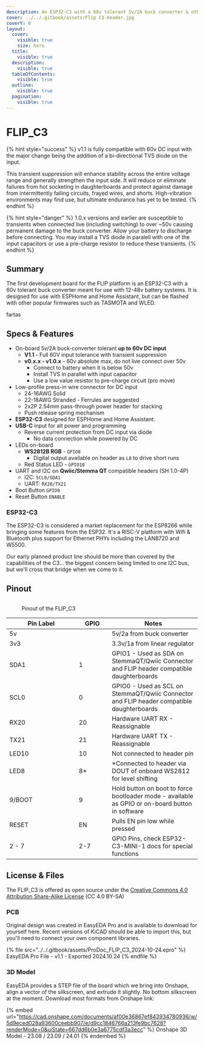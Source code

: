 ```yaml
---
description: An ESP32-C3 with a 60v tolerant 5v/2A buck converter & other special sauce.
cover: ../../.gitbook/assets/Flip C3-header.jpg
coverY: 0
layout:
  cover:
    visible: true
    size: hero
  title:
    visible: true
  description:
    visible: true
  tableOfContents:
    visible: true
  outline:
    visible: true
  pagination:
    visible: true
---
```


# FLIP\_C3

{% hint style="success" %}
v1.1 is fully compatible with 60v DC input with the major change being the addition of a bi-directional TVS diode on the input.&#x20;

This transient suppression will enhance stability across the entire voltage range and generally strengthen the input side. It will reduce or eliminate failures from hot socketing in daughterboards and protect against damage from intermittently failing circuits, frayed wires, and shorts. High-vibration environments may find use, but ultimate endurance has yet to be tested.
{% endhint %}

{% hint style="danger" %}
1.0.x versions and earlier are susceptible to transients when connected live (including switching) to over \~50v causing permanent damage to the buck converter.  Allow your battery to discharge before connecting. You may install a TVS diode in paralell with one of the input capacitors or use a pre-charge resistor to reduce these transients.&#x20;
{% endhint %}

## Summary

The first development board for the FLIP platform is an ESP32-C3 with a  60v tolerant buck converter meant for use with 12-48v battery systems.  It is designed for use with ESPHome and Home Assistant, but can be flashed with other popular firmwares such as TASMOTA and WLED.&#x20;



fartas

## Specs & Features

* On-board 5v/2A buck-converter tolerant **up to 60v DC input**
  * **V1.1 -** Full 60V input tolerance with transient suppression
  * &#x20;**v0.x.x - v1.0.x** - 60v absolute max, do not live connect over 50v
    * Connect to battery when it is below 50v
    * Install TVS in parallel with input capacitor
    * Use a low value resistor to pre-charge circuit (pro move)
* Low-profile press-in wire connector for DC input
  * 24-16AWG Solid
  * 22-18AWG Stranded - Ferrules are suggested
  * 2x2P 2.54mm pass-through power header for stacking
  * Push release spring mechanism
* **ESP32-C3** designed for ESPHome and Home Assistant.
* **USB-C** input for alt power and programming
  * Reverse current protection from DC input via diode&#x20;
    * No data connection while powered by DC
* LEDs on-board
  * **WS2812B RGB** - `GPIO8`
    * Digital output available on header as `L8` to drive short runs&#x20;
  * Red Status LED - `GPIO10`
* UART and I2C on **Qwiic/Stemma QT** compatible headers (SH 1.0-4P)
  * I2C:  `SCL0/SDA1`
  * UART:  `RX20/TX21`
* Boot Button `GPIO9`
* Reset Button `ENABLE`

### ESP32-C3

The ESP32-C3 is considered a market replacement for the ESP8266 while bringing some features from the ESP32. It's a RISC-V platform with Wifi & Bluetooth plus support for Ethernet PHYs including the LAN8720 and W5500.

Our early planned product line should be more than covered by the capabilities of the C3... the biggest concern being limited to one I2C bus, but we'll cross that bridge when we come to it.

## Pinout

<figure><img src="https://cdn.jsdelivr.net/gh/vdbxio/wiki@main/pcbs/flipc3-pinout.drawio.svg" alt=""><figcaption><p>Pinout of the FLIP_C3</p></figcaption></figure>



<table><thead><tr><th width="167">Pin Label</th><th width="71">GPIO</th><th>Notes</th></tr></thead><tbody><tr><td>5v</td><td></td><td>5v/2a from buck converter</td></tr><tr><td>3v3</td><td></td><td>3.3v/1a from linear regulator</td></tr><tr><td>SDA1</td><td>1</td><td>GPIO1 - Used as SDA on StemmaQT/Qwiic Connector and FLIP header compatible daughterboards</td></tr><tr><td>SCL0</td><td>0</td><td>GPIO0 - Used as SCL on StemmaQT/Qwiic Connector and FLIP header compatible daughterboards</td></tr><tr><td>RX20</td><td>20</td><td>Hardware UART RX - Reassignable</td></tr><tr><td>TX21</td><td>21</td><td>Hardware UART TX - Reassignable</td></tr><tr><td>LED10</td><td>10</td><td>Not connected to header pin</td></tr><tr><td>LED8</td><td>8*</td><td>*Connected to header via DOUT of onboard WS2812 for level shifting</td></tr><tr><td>9/BOOT</td><td>9</td><td>Hold button on boot to force bootloader mode - available as GPIO or on-board button in software</td></tr><tr><td>RESET</td><td>EN</td><td>Pulls EN pin low while pressed</td></tr><tr><td>2 - 7</td><td>2-7</td><td>GPIO Pins, check ESP32-C3-MINI-1 docs for special functions</td></tr></tbody></table>

## License & Files

The FLIP\_C3 is offered as open source under the [Creative Commons 4.0 Attribution Share-Alike License](https://creativecommons.org/licenses/by-sa/4.0/) (CC 4.0 BY-SA)

### PCB

Original design was created in EasyEDA Pro and is available to download for yourself here. Recent versions of KiCAD should be able to import this, but you'll need to connect your own component libraries.

{% file src="../../.gitbook/assets/ProDoc_FLIP_C3_2024-10-24.epro" %}
EasyEDA Pro File - v1.1 - Exported 2024.10.24
{% endfile %}

### 3D Model

EasyEDA provides a STEP file of the board which we bring into Onshape, align a vector of the silkscreen, and extrude it slightly. No bottom silkscreen at the moment. Download most formats from Onshape link:

{% embed url="https://cad.onshape.com/documents/af00e36867ef843934780936/w/5d9eced028a93600ceebb907/e/d9cc1846766a213fe9bc7628?renderMode=0&uiState=667dd6b0e3a6775cdf3a3ecc" %}
Onshape 3D Model - 23.08 / 23.09 / 24.01
{% endembed %}
